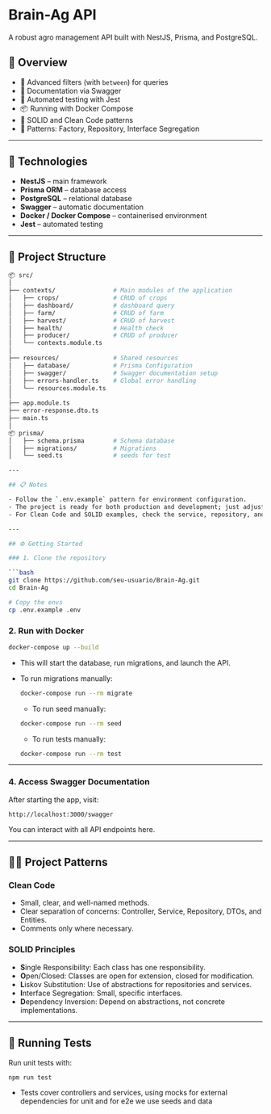 # Brain-Ag API

A robust agro management API built with NestJS, Prisma, and PostgreSQL.

## 🧱 Overview

- 🎯 Advanced filters (with `between`) for queries
- 📑 Documentation via Swagger
- 🧪 Automated testing with Jest
- 📦 Running with Docker Compose
- 🧼 SOLID and Clean Code patterns
- 🧰 Patterns: Factory, Repository, Interface Segregation

---

## 🚀 Technologies

- **NestJS** – main framework
- **Prisma ORM** – database access
- **PostgreSQL** – relational database
- **Swagger** – automatic documentation
- **Docker / Docker Compose** – containerised environment
- **Jest** – automated testing

---

## 🧭 Project Structure

````bash
📦 src/
│
├── contexts/                # Main modules of the application
│   ├── crops/               # CRUD of crops
│   ├── dashboard/           # dashboard query
│   ├── farm/                # CRUD of farm
│   ├── harvest/             # CRUD of harvest
│   ├── health/              # Health check
│   ├── producer/            # CRUD of producer
│   └── contexts.module.ts
│
├── resources/               # Shared resources
│   ├── database/            # Prisma Configuration
│   ├── swagger/             # Swagger documentation setup
│   ├── errors-handler.ts    # Global error handling
│   └── resources.module.ts
│
├── app.module.ts
├── error-response.dto.ts
├── main.ts
│
📦 prisma/
│   ├── schema.prisma        # Schema database
│   ├── migrations/          # Migrations 
│   └── seed.ts              # seeds for test

---

## 📋 Notes

- Follow the `.env.example` pattern for environment configuration.
- The project is ready for both production and development; just adjust `DATABASE_URL` as needed.
- For Clean Code and SOLID examples, check the service, repository, and controller files.

---

## ⚙️ Getting Started

### 1. Clone the repository

```bash
git clone https://github.com/seu-usuario/Brain-Ag.git
cd Brain-Ag

# Copy the envs
cp .env.example .env
````

### 2. Run with Docker

```bash
docker-compose up --build
```

- This will start the database, run migrations, and launch the API.
- To run migrations manually:

  ```bash
  docker-compose run --rm migrate
  ```

  - To run seed manually:

  ```bash
  docker-compose run --rm seed
  ```

  - To run tests manually:

  ```bash
  docker-compose run --rm test
  ```

---

### 4. Access Swagger Documentation

After starting the app, visit:

```
http://localhost:3000/swagger
```

You can interact with all API endpoints here.

---

## 🧑‍💻 Project Patterns

### Clean Code

- Small, clear, and well-named methods.
- Clear separation of concerns: Controller, Service, Repository, DTOs, and Entities.
- Comments only where necessary.

### SOLID Principles

- **S**ingle Responsibility: Each class has one responsibility.
- **O**pen/Closed: Classes are open for extension, closed for modification.
- **L**iskov Substitution: Use of abstractions for repositories and services.
- **I**nterface Segregation: Small, specific interfaces.
- **D**ependency Inversion: Depend on abstractions, not concrete implementations.

---

## 🧪 Running Tests

Run unit tests with:

```bash
npm run test
```

- Tests cover controllers and services, using mocks for external dependencies for unit and for e2e we use seeds and data
